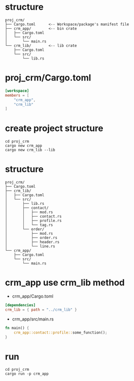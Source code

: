 # structure

```
proj_crm/
├── Cargo.toml      <-- Workspace/package's manifest file
├── crm_app/        <-- bin crate
│   ├── Cargo.toml
│   └── src/
│       └── main.rs
└── crm_lib/        <-- lib crate
    ├── Cargo.toml
    └── src/
        └── lib.rs
```

# proj_crm/Cargo.toml

```toml
[workspace]
members = [
    "crm_app",
    "crm_lib"
]
```

# create project structure

```
cd proj_crm
cargo new crm_app
cargo new crm_lib --lib
```

# structure

```
proj_crm/
├── Cargo.toml
├── crm_lib/
│   ├── Cargo.toml
│   └── src/
│       ├── lib.rs
│       ├── contact/
│       │   ├── mod.rs
│       │   ├── contact.rs
│       │   ├── profile.rs
│       │   └── tag.rs
│       └── order/
│           ├── mod.rs
│           ├── order.rs
│           ├── header.rs
│           └── line.rs
└── crm_app/
    ├── Cargo.toml
    └── src/
        └── main.rs
```

# crm_app use crm_lib method

- crm_app/Cargo.toml

```toml
[dependencies]
crm_lib = { path = "../crm_lib" }
```

- crm_app/src/main.rs

```rust
fn main() {
    crm_app::contact::profile::some_function();
}
```

# run

```
cd proj_crm
cargo run -p crm_app
```
